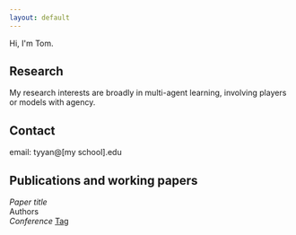 ```yaml
---
layout: default
---
```


Hi, I'm Tom.

## Research

My research interests are broadly in multi-agent learning, involving players or models with agency.

## Contact

email: tyyan@[my school].edu

## Publications and working papers

_Paper title_\
Authors\
_Conference_ [Tag](https://www.google.com/)

